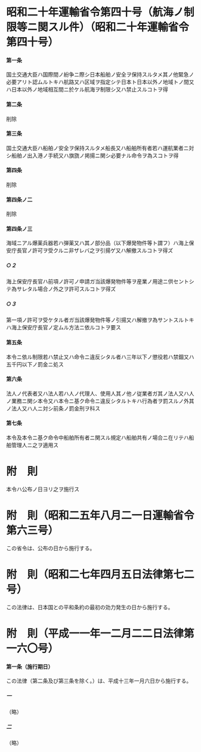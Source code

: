 # 昭和二十年運輸省令第四十号（航海ノ制限等ニ関スル件）（昭和二十年運輸省令第四十号）
#### 第一条
国土交通大臣ハ国際間ノ紛争ニ際シ日本船舶ノ安全ヲ保持スルタメ其ノ他緊急ノ必要アリト認ムルトキハ航路又ハ区域ヲ指定シテ日本ト日本以外ノ地域トノ間又ハ日本以外ノ地域相互間ニ於ケル航海ヲ制限シ又ハ禁止スルコトヲ得
#### 第二条
削除
#### 第三条
国土交通大臣ハ船舶ノ安全ヲ保持スルタメ船長又ハ船舶所有者若ハ運航業者ニ対シ船舶ノ出入港ノ手続又ハ旗旒ノ掲揚ニ関シ必要ナル命令ヲ為スコトヲ得
#### 第四条
削除
#### 第四条ノ二
削除
#### 第四条ノ三
海域ニアル爆薬兵器若ハ弾薬又ハ其ノ部分品（以下爆発物件等ト謂フ）ハ海上保安庁長官ノ許可ヲ受クルニ非ザレバ之ヲ引揚ゲ又ハ解撤スルコトヲ得ズ
##### ○２
海上保安庁長官ハ前項ノ許可ノ申請ガ当該爆発物件等ヲ産業ノ用途ニ供セントシテ為サレタル場合ノ外之ヲ許可スルコトヲ得ズ
##### ○３
第一項ノ許可ヲ受ケタル者ガ当該爆発物件等ノ引揚又ハ解撤ヲ為サントスルトキハ海上保安庁長官ノ定ムル方法ニ依ルコトヲ要ス
#### 第五条
本令ニ依ル制限若ハ禁止又ハ命令ニ違反シタル者ハ三年以下ノ懲役若ハ禁錮又ハ五千円以下ノ罰金ニ処ス
#### 第六条
法人ノ代表者又ハ法人若ハ人ノ代理人、使用人其ノ他ノ従業者ガ其ノ法人又ハ人ノ業務ニ関シ本令又ハ本令ニ基ク命令ニ違反シタルトキハ行為者ヲ罰スルノ外其ノ法人又ハ人ニ対シ前条ノ罰金刑ヲ科ス
#### 第七条
本令及本令ニ基ク命令中船舶所有者ニ関スル規定ハ船舶共有ノ場合ニ在リテハ船舶管理人ニ之ヲ適用ス
# 附　則
本令ハ公布ノ日ヨリ之ヲ施行ス
# 附　則（昭和二五年八月二一日運輸省令第六三号）
この省令は、公布の日から施行する。
# 附　則（昭和二七年四月五日法律第七二号）
この法律は、日本国との平和条約の最初の効力発生の日から施行する。
# 附　則（平成一一年一二月二二日法律第一六〇号）
#### 第一条（施行期日）
この法律（第二条及び第三条を除く。）は、平成十三年一月六日から施行する。
##### 一
（略）
##### 二
（略）
